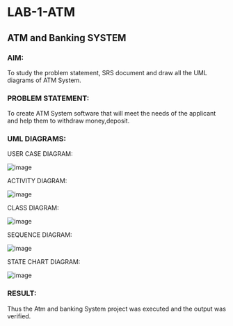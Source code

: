 # LAB-1-ATM
## ATM and Banking SYSTEM
### AIM: 
To study the problem statement, SRS document and draw all the UML diagrams of ATM
System.
### PROBLEM STATEMENT:
To create ATM System software that will meet the needs of the applicant and help them
to withdraw money,deposit.
### UML DIAGRAMS:

USER CASE DIAGRAM:

![image](https://github.com/SriSaiPriyaSenthilvel/LAB-1-ATM/assets/119475702/ec45c28b-df61-4094-82a0-c6926b3ff47a)

ACTIVITY DIAGRAM:

![image](https://github.com/SriSaiPriyaSenthilvel/LAB-1-ATM/assets/119475702/d4366f28-a9a4-4ce9-8a3d-37cd5e33a213)

CLASS DIAGRAM:

![image](https://github.com/SriSaiPriyaSenthilvel/LAB-1-ATM/assets/119475702/23d1f558-fa44-443d-b1e5-f2655eb81994)

SEQUENCE DIAGRAM:

![image](https://github.com/SriSaiPriyaSenthilvel/LAB-1-ATM/assets/119475702/de871d7a-5b17-49c1-950f-5c63af38c033)

STATE CHART DIAGRAM:

![image](https://github.com/SriSaiPriyaSenthilvel/LAB-1-ATM/assets/119475702/8522456a-7e4e-43d3-91a8-d057d9b853ff)

### RESULT: 
Thus the Atm and banking System project was executed and the output was verified.
